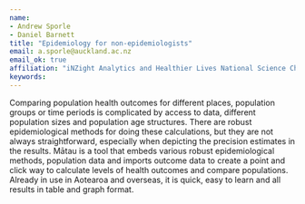 ```yaml
---
name:
- Andrew Sporle
- Daniel Barnett
title: "Epidemiology for non-epidemiologists"
email: a.sporle@auckland.ac.nz
email_ok: true
affiliation: "iNZight Analytics and Healthier Lives National Science Challenge"
keywords:
---
```


Comparing population health outcomes for different places, population groups or time periods is complicated by access to data, different population sizes and population age structures. There are robust epidemiological methods for doing these calculations, but they are not always straightforward, especially when depicting the precision estimates in the results. Mātau is a tool that embeds various robust epidemiological methods, population data and imports outcome data to create a point and click way to calculate levels of health outcomes and compare populations. Already in use in Aotearoa and overseas, it is quick, easy to learn and all results in table and graph format.
